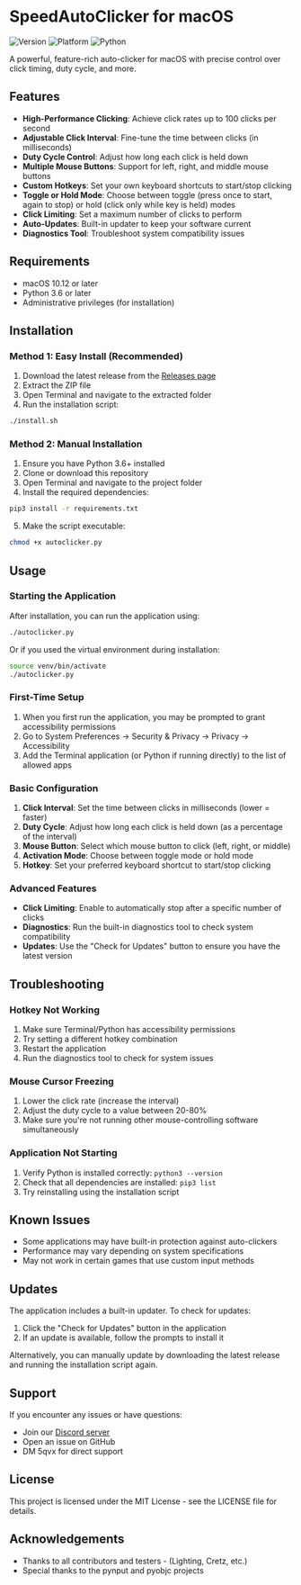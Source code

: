 # SpeedAutoClicker for macOS

![Version](https://img.shields.io/badge/version-1.0.0-blue)
![Platform](https://img.shields.io/badge/platform-macOS-lightgrey)
![Python](https://img.shields.io/badge/python-3.6%2B-green)

A powerful, feature-rich auto-clicker for macOS with precise control over click timing, duty cycle, and more.

## Features

- **High-Performance Clicking**: Achieve click rates up to 100 clicks per second
- **Adjustable Click Interval**: Fine-tune the time between clicks (in milliseconds)
- **Duty Cycle Control**: Adjust how long each click is held down
- **Multiple Mouse Buttons**: Support for left, right, and middle mouse buttons
- **Custom Hotkeys**: Set your own keyboard shortcuts to start/stop clicking
- **Toggle or Hold Mode**: Choose between toggle (press once to start, again to stop) or hold (click only while key is held) modes
- **Click Limiting**: Set a maximum number of clicks to perform
- **Auto-Updates**: Built-in updater to keep your software current
- **Diagnostics Tool**: Troubleshoot system compatibility issues

## Requirements

- macOS 10.12 or later
- Python 3.6 or later
- Administrative privileges (for installation)

## Installation

### Method 1: Easy Install (Recommended)

1. Download the latest release from the [Releases page](https://github.com/wrealaero/SpeedAutoClicker-Mac/releases)
2. Extract the ZIP file
3. Open Terminal and navigate to the extracted folder
4. Run the installation script:

```bash
./install.sh
```

### Method 2: Manual Installation

1. Ensure you have Python 3.6+ installed
2. Clone or download this repository
3. Open Terminal and navigate to the project folder
4. Install the required dependencies:

```bash
pip3 install -r requirements.txt
```

5. Make the script executable:

```bash
chmod +x autoclicker.py
```

## Usage

### Starting the Application

After installation, you can run the application using:

```bash
./autoclicker.py
```

Or if you used the virtual environment during installation:

```bash
source venv/bin/activate
./autoclicker.py
```

### First-Time Setup

1. When you first run the application, you may be prompted to grant accessibility permissions
2. Go to System Preferences → Security & Privacy → Privacy → Accessibility
3. Add the Terminal application (or Python if running directly) to the list of allowed apps

### Basic Configuration

1. **Click Interval**: Set the time between clicks in milliseconds (lower = faster)
2. **Duty Cycle**: Adjust how long each click is held down (as a percentage of the interval)
3. **Mouse Button**: Select which mouse button to click (left, right, or middle)
4. **Activation Mode**: Choose between toggle mode or hold mode
5. **Hotkey**: Set your preferred keyboard shortcut to start/stop clicking

### Advanced Features

- **Click Limiting**: Enable to automatically stop after a specific number of clicks
- **Diagnostics**: Run the built-in diagnostics tool to check system compatibility
- **Updates**: Use the "Check for Updates" button to ensure you have the latest version

## Troubleshooting

### Hotkey Not Working

1. Make sure Terminal/Python has accessibility permissions
2. Try setting a different hotkey combination
3. Restart the application
4. Run the diagnostics tool to check for system issues

### Mouse Cursor Freezing

1. Lower the click rate (increase the interval)
2. Adjust the duty cycle to a value between 20-80%
3. Make sure you're not running other mouse-controlling software simultaneously

### Application Not Starting

1. Verify Python is installed correctly: `python3 --version`
2. Check that all dependencies are installed: `pip3 list`
3. Try reinstalling using the installation script

## Known Issues

- Some applications may have built-in protection against auto-clickers
- Performance may vary depending on system specifications
- May not work in certain games that use custom input methods

## Updates

The application includes a built-in updater. To check for updates:

1. Click the "Check for Updates" button in the application
2. If an update is available, follow the prompts to install it

Alternatively, you can manually update by downloading the latest release and running the installation script again.

## Support

If you encounter any issues or have questions:

- Join our [Discord server](https://discord.gg/MxGV8fGzpR)
- Open an issue on GitHub
- DM 5qvx for direct support

## License

This project is licensed under the MIT License - see the LICENSE file for details.

## Acknowledgements

- Thanks to all contributors and testers - (Lighting, Cretz, etc.)
- Special thanks to the pynput and pyobjc projects

